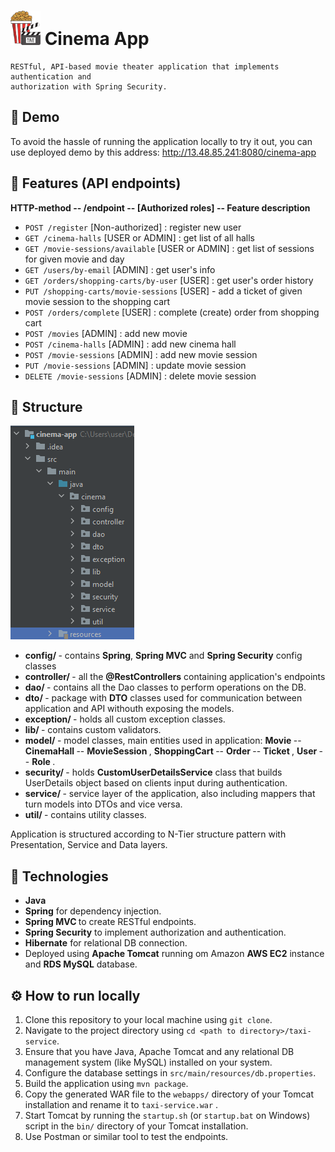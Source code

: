 # <img src="https://raw.githubusercontent.com/outref/readme-recources/main/cinema.png"  width="48" height="55"> Cinema App
```
RESTful, API-based movie theater application that implements authentication and
authorization with Spring Security.
```
## 🚀 Demo
To avoid the hassle of running the application locally to try it out, you can use deployed demo by this address: http://13.48.85.241:8080/cinema-app


## 🎯 Features (API endpoints)
<b> HTTP-method -- /endpoint -- [Authorized roles] -- Feature description </b>

- `POST /register`   [Non-authorized] : register new user
- `GET /cinema-halls`  [USER or ADMIN] : get list of all halls
- `GET /movie-sessions/available`  [USER or ADMIN] : get list of sessions for given movie and day
- `GET /users/by-email` [ADMIN] : get user's info
- `GET /orders/shopping-carts/by-user` [USER] : get user's order history
- `PUT /shopping-carts/movie-sessions` [USER]  - add a ticket of given movie session to the shopping cart
- `POST /orders/complete` [USER] : complete (create) order from shopping cart
- `POST /movies` [ADMIN] : add new movie
- `POST /cinema-halls` [ADMIN] : add new cinema hall
- `POST /movie-sessions` [ADMIN]  : add new movie session
- `PUT /movie-sessions` [ADMIN]  : update movie session
- `DELETE /movie-sessions`  [ADMIN]  : delete movie session

## 📖 Structure
![structure](https://raw.githubusercontent.com/outref/readme-recources/main/cinema-structure.png)
- <b> config/ </b> - contains <b>Spring</b>, <b>Spring MVC</b> and <b>Spring Security</b> config classes
- <b> controller/ </b> - all the <b>@RestControllers</b> containing application's endpoints
- <b> dao/ </b> - contains all the Dao classes to perform operations on the DB.
- <b> dto/ </b> - package with <b>DTO</b> classes used for communication between application and API withouth exposing the models. 
- <b> exception/ </b> - holds all custom exception classes.
- <b> lib/ </b> - contains custom validators.
- <b> model/ </b> - model classes, main entities used in application: <b> Movie </b> -- <b> CinemaHall </b> -- <b> MovieSession </b>, <b> ShoppingCart </b> -- <b> Order </b> -- <b> Ticket </b>, <b> User </b> -- <b> Role </b>.
- <b> security/ </b> - holds <b>CustomUserDetailsService</b> class that builds UserDetails object based on clients input during authentication.
- <b> service/ </b> - service layer of the application, also including mappers that turn models into DTOs and vice versa.
- <b> util/ </b> - contains utility classes.

Application is structured according to N-Tier structure pattern with Presentation, Service and Data layers.

## 🤖 Technologies
- <b>Java</b>
- <b>Spring</b> for dependency injection.
- <b>Spring MVC </b> to create RESTful endpoints.
- <b>Spring Security</b> to implement authorization and authentication.
- <b>Hibernate</b> for relational DB connection.
- Deployed using <b>Apache Tomcat</b> running om Amazon <b>AWS EC2</b> instance and <b>RDS MySQL</b> database.

## ⚙️ How to run locally
1.  Clone this repository to your local machine using `git clone`.
2.  Navigate to the project directory using `cd <path to directory>/taxi-service`.
3.  Ensure that you have Java, Apache Tomcat and any relational DB management system (like MySQL) installed on your system.
4.  Configure the database settings in `src/main/resources/db.properties`.
5. Build the application using `mvn package`.
6.  Copy the generated WAR file to the `webapps/` directory of your Tomcat installation and rename it to `taxi-service.war` .
7.  Start Tomcat by running the `startup.sh` (or `startup.bat` on Windows) script in the `bin/` directory of your Tomcat installation.
8.  Use Postman or similar tool to test the endpoints.


